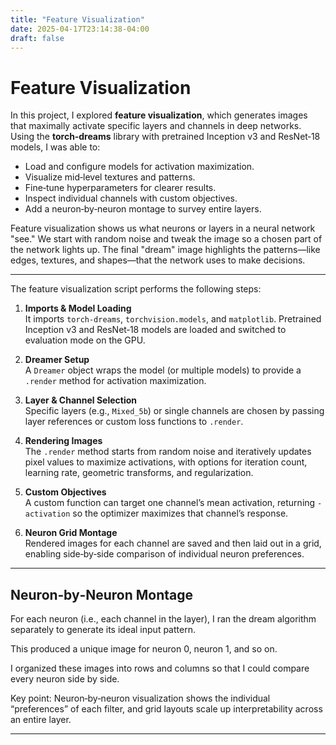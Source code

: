 ```yaml
---
title: "Feature Visualization"
date: 2025-04-17T23:14:38-04:00
draft: false
---
```


# Feature Visualization

In this project, I explored **feature visualization**, which generates images that maximally activate specific layers and channels in deep networks. Using the **torch‑dreams** library with pretrained Inception v3 and ResNet‑18 models, I was able to:

- Load and configure models for activation maximization.  
- Visualize mid‑level textures and patterns.  
- Fine‑tune hyperparameters for clearer results.  
- Inspect individual channels with custom objectives.  
- Add a neuron‑by‑neuron montage to survey entire layers.  

Feature visualization shows us what neurons or layers in a neural network "see." We start with random noise and tweak the image so a chosen part of the network lights up. The final "dream" image highlights the patterns—like edges, textures, and shapes—that the network uses to make decisions.

---
The feature visualization script performs the following steps:

1. **Imports & Model Loading**  
   It imports `torch-dreams`, `torchvision.models`, and `matplotlib`. Pretrained Inception v3 and ResNet‑18 models are loaded and switched to evaluation mode on the GPU.

2. **Dreamer Setup**  
   A `Dreamer` object wraps the model (or multiple models) to provide a `.render` method for activation maximization.

3. **Layer & Channel Selection**  
   Specific layers (e.g., `Mixed_5b`) or single channels are chosen by passing layer references or custom loss functions to `.render`.

4. **Rendering Images**  
   The `.render` method starts from random noise and iteratively updates pixel values to maximize activations, with options for iteration count, learning rate, geometric transforms, and regularization.

5. **Custom Objectives**  
   A custom function can target one channel’s mean activation, returning `-activation` so the optimizer maximizes that channel’s response.

6. **Neuron Grid Montage**  
   Rendered images for each channel are saved and then laid out in a grid, enabling side‑by‑side comparison of individual neuron preferences.

---


## Neuron‑by‑Neuron Montage

For each neuron (i.e., each channel in the layer), I ran the dream algorithm separately to generate its ideal input pattern.

This produced a unique image for neuron 0, neuron 1, and so on.

I organized these images into rows and columns so that I could compare every neuron side by side.

Key point: Neuron‑by‑neuron visualization shows the individual “preferences” of each filter, and grid layouts scale up interpretability across an entire layer.

---


 

